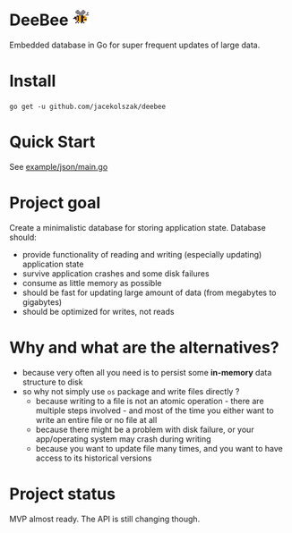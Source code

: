 # DeeBee ![DeeBee](bee.png)

Embedded database in Go for super frequent updates of large data.

# Install

`go get -u github.com/jacekolszak/deebee`

# Quick Start

See [example/json/main.go](example/json/main.go)

# Project goal

Create a minimalistic database for storing application state. Database should:

* provide functionality of reading and writing (especially updating) application state
* survive application crashes and some disk failures
* consume as little memory as possible
* should be fast for updating large amount of data (from megabytes to gigabytes)
* should be optimized for writes, not reads

# Why and what are the alternatives?

* because very often all you need is to persist some **in-memory** data structure to disk
* so why not simply use `os` package and write files directly ?
    * because writing to a file is not an atomic operation - there are multiple steps involved - and most of the time you either want to write an entire file or no file at all
    * because there might be a problem with disk failure, or your app/operating system may crash during writing
    * because you want to update file many times, and you want to have access to its historical versions

# Project status

MVP almost ready. The API is still changing though. 
